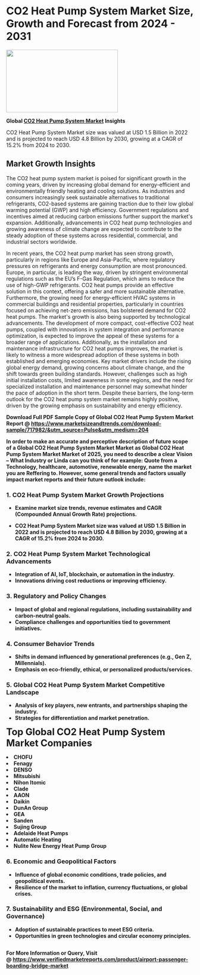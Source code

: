 <H1>CO2 Heat Pump System Market Size, Growth and Forecast from 2024 - 2031</H1><img class="aligncenter size-medium wp-image-584254" src="https://thirdeyenews.in/wp-content/uploads/2024/09/Global-Market-Research-300x168.jpeg" alt="" width="300" height="168" /><p><strong>Global&nbsp;<a href="https://www.marketsizeandtrends.com/download-sample/717982/&amp;utm_source=Pulse&amp;utm_medium=204">CO2 Heat Pump System Market</a> Insights</strong></p><p>CO2 Heat Pump System Market size was valued at USD 1.5 Billion in 2022 and is projected to reach USD 4.8 Billion by 2030, growing at a CAGR of 15.2% from 2024 to 2030.</p><p><h2>Market Growth Insights</h2> <p>The CO2 heat pump system market is poised for significant growth in the coming years, driven by increasing global demand for energy-efficient and environmentally friendly heating and cooling solutions. As industries and consumers increasingly seek sustainable alternatives to traditional refrigerants, CO2-based systems are gaining traction due to their low global warming potential (GWP) and high efficiency. Government regulations and incentives aimed at reducing carbon emissions further support the market's expansion. Additionally, advancements in CO2 heat pump technologies and growing awareness of climate change are expected to contribute to the steady adoption of these systems across residential, commercial, and industrial sectors worldwide.</p> <p><strong></strong></p> <p>In recent years, the CO2 heat pump market has seen strong growth, particularly in regions like Europe and Asia-Pacific, where regulatory pressures on refrigerants and energy consumption are most pronounced. Europe, in particular, is leading the way, driven by stringent environmental regulations such as the EU’s F-Gas Regulation, which aims to reduce the use of high-GWP refrigerants. CO2 heat pumps provide an effective solution in this context, offering a safer and more sustainable alternative. Furthermore, the growing need for energy-efficient HVAC systems in commercial buildings and residential properties, particularly in countries focused on achieving net-zero emissions, has bolstered demand for CO2 heat pumps. The market's growth is also being supported by technological advancements. The development of more compact, cost-effective CO2 heat pumps, coupled with innovations in system integration and performance optimization, is expected to improve the appeal of these systems for a broader range of applications. Additionally, as the installation and maintenance infrastructure for CO2 heat pumps improves, the market is likely to witness a more widespread adoption of these systems in both established and emerging economies. Key market drivers include the rising global energy demand, growing concerns about climate change, and the shift towards green building standards. However, challenges such as high initial installation costs, limited awareness in some regions, and the need for specialized installation and maintenance personnel may somewhat hinder the pace of adoption in the short term. Despite these barriers, the long-term outlook for the CO2 heat pump system market remains highly positive, driven by the growing emphasis on sustainability and energy efficiency. <p><strong></p><p><span class=""><strong>Download Full PDF Sample Copy of Global CO2 Heat Pump System Market Report</strong> @ <a href="https://www.marketsizeandtrends.com/download-sample/717982/&amp;utm_source=Pulse&amp;utm_medium=204" target="_blank">https://www.marketsizeandtrends.com/download-sample/717982/&amp;utm_source=Pulse&amp;utm_medium=204</a></span></p><p>In order to make an accurate and perceptive description of future scope of a Global&nbsp;CO2 Heat Pump System Market Market as Global&nbsp;CO2 Heat Pump System Market Market of 2025, you need to describe a clear Vision &ndash; What Industry or Linda can you think of for example: Quote from a Technology, healthcare, automotive, renewable energy, name the market you are Reffering to. However, some general trends and factors usually impact market reports and their future outlook include:</p><h3>1.&nbsp;<strong>CO2 Heat Pump System Market Growth Projections</strong></h3><ul><li>Examine market size trends, revenue estimates and CAGR (Compounded Annual Growth Rate) projections.</li><li><p>CO2 Heat Pump System Market size was valued at USD 1.5 Billion in 2022 and is projected to reach USD 4.8 Billion by 2030, growing at a CAGR of 15.2% from 2024 to 2030.</p></li></ul><h3>2.&nbsp;<strong>CO2 Heat Pump System Market Technological Advancements</strong></h3><ul><li>Integration of AI, IoT, blockchain, or automation in the industry.</li><li>Innovations driving cost reductions or improving efficiency.</li></ul><h3>3.&nbsp;<strong>Regulatory and Policy Changes</strong></h3><ul><li>Impact of global and regional regulations, including sustainability and carbon-neutral goals.</li><li>Compliance challenges and opportunities tied to government initiatives.</li></ul><h3>4.&nbsp;<strong>Consumer Behavior Trends</strong></h3><ul><li>Shifts in demand influenced by generational preferences (e.g., Gen Z, Millennials).</li><li>Emphasis on eco-friendly, ethical, or personalized products/services.</li></ul><h3>5.&nbsp;<strong>Global CO2 Heat Pump System Market Competitive Landscape</strong></h3><ul><li>Analysis of key players, new entrants, and partnerships shaping the industry.</li><li>Strategies for differentiation and market penetration.</li></ul><p data-pm-slice="1 1 []"><span style="color: inherit; font-family: inherit; font-size: 25px;">Top Global CO2 Heat Pump System Market Companies</span></p><div class="" data-test-id=""><p><li>CHOFU</li><li> Fenagy</li><li> DENSO</li><li> Mitsubishi</li><li> Nihon Itomic</li><li> Clade</li><li> AAON</li><li> Daikin</li><li> DunAn Group</li><li> GEA</li><li> Sanden</li><li> Sujing Group</li><li> Adelaide Heat Pumps</li><li> Automatic Heating</li><li> Nulite New Energy Heat Pump Group</li></p></div><h3>6.&nbsp;<strong>Economic and Geopolitical Factors</strong></h3><ul><li>Influence of global economic conditions, trade policies, and geopolitical events.</li><li>Resilience of the market to inflation, currency fluctuations, or global crises.</li></ul><h3>7.&nbsp;<strong>Sustainability and ESG (Environmental, Social, and Governance)</strong></h3><ul><li>Adoption of sustainable practices to meet ESG criteria.</li><li>Opportunities in green technologies and circular economy principles.</li></ul><h2><strong style="font-size: 14px;">For More Information or Query, Visit @&nbsp;</strong><a style="background-color: #ffffff; font-size: 14px;" href="https://www.marketsizeandtrends.com/report/co2-heat-pump-system-market/" target="_blank">https://www.verifiedmarketreports.com/product/airport-passenger-boarding-bridge-market</a></h2>
